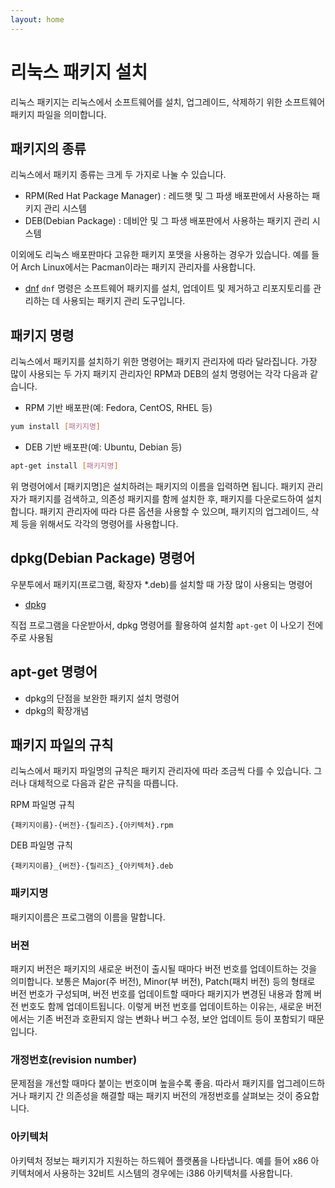 ```yaml
---
layout: home
---
```


# 리눅스 패키지 설치
리눅스 패키지는 리눅스에서 소프트웨어를 설치, 업그레이드, 삭제하기 위한 소프트웨어 패키지 파일을 의미합니다.


## 패키지의 종류
리눅스에서 패키지 종류는 크게 두 가지로 나눌 수 있습니다.  

* RPM(Red Hat Package Manager) : 레드햇 및 그 파생 배포판에서 사용하는 패키지 관리 시스템  
* DEB(Debian Package) : 데비안 및 그 파생 배포판에서 사용하는 패키지 관리 시스템  

이외에도 리눅스 배포판마다 고유한 패키지 포맷을 사용하는 경우가 있습니다. 예를 들어 Arch Linux에서는 Pacman이라는 패키지 관리자를 사용합니다.

* [dnf](dnf) 
`dnf` 명령은 소프트웨어 패키지를 설치, 업데이트 및 제거하고 리포지토리를 관리하는 데 사용되는 패키지 관리 도구입니다.


## 패키지 명령
리눅스에서 패키지를 설치하기 위한 명령어는 패키지 관리자에 따라 달라집니다. 가장 많이 사용되는 두 가지 패키지 관리자인 RPM과 DEB의 설치 명령어는 각각 다음과 같습니다.

* RPM 기반 배포판(예: Fedora, CentOS, RHEL 등)  
```bash
yum install [패키지명]
```

* DEB 기반 배포판(예: Ubuntu, Debian 등)  
```bash
apt-get install [패키지명]
```

위 명령어에서 [패키지명]은 설치하려는 패키지의 이름을 입력하면 됩니다. 패키지 관리자가 패키지를 검색하고, 의존성 패키지를 함께 설치한 후, 패키지를 다운로드하여 설치합니다. 패키지 관리자에 따라 다른 옵션을 사용할 수 있으며, 패키지의 업그레이드, 삭제 등을 위해서도 각각의 명령어를 사용합니다.


## dpkg(Debian Package) 명령어
우분투에서 패키지(프로그램, 확장자 *.deb)를 설치할 때 가장 많이 사용되는 명령어

* [dpkg](apt/dpkg)

직접 프로그램을 다운받아서, dpkg 명령어를 활용하여 설치함
`apt-get` 이 나오기 전에 주로 사용됨



## apt-get 명령어

* dpkg의 단점을 보완한 패키지 설치 명령어
* dpkg의 확장개념



## 패키지 파일의 규칙
리눅스에서 패키지 파일명의 규칙은 패키지 관리자에 따라 조금씩 다를 수 있습니다. 그러나 대체적으로 다음과 같은 규칙을 따릅니다.

RPM 파일명 규칙
```
{패키지이름}-{버전}-{릴리즈}.{아키텍처}.rpm
```

DEB 파일명 규칙
```
{패키지이름}_{버전}-{릴리즈}_{아키텍처}.deb
```

### 패키지명
패키지이름은 프로그램의 이름을 말합니다.


### 버젼
패키지 버전은 패키지의 새로운 버전이 출시될 때마다 버전 번호를 업데이트하는 것을 의미합니다. 보통은 Major(주 버전), Minor(부 버전), Patch(패치 버전) 등의 형태로 버전 번호가 구성되며, 버전 번호를 업데이트할 때마다 패키지가 변경된 내용과 함께 버전 번호도 함께 업데이트됩니다. 이렇게 버전 번호를 업데이트하는 이유는, 새로운 버전에서는 기존 버전과 호환되지 않는 변화나 버그 수정, 보안 업데이트 등이 포함되기 때문입니다. 

### 개정번호(revision number)
문제점을 개선할 때마다 붙이는 번호이며 높을수록 좋음.
따라서 패키지를 업그레이드하거나 패키지 간 의존성을 해결할 때는 패키지 버전의 개정번호를 살펴보는 것이 중요합니다.


### 아키텍처
아키텍처 정보는 패키지가 지원하는 하드웨어 플랫폼을 나타냅니다. 예를 들어 x86 아키텍처에서 사용하는 32비트 시스템의 경우에는 i386 아키텍처를 사용합니다.

